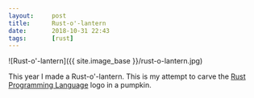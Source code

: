 ```yaml
---
layout:     post
title:      Rust-o'-lantern
date:       2018-10-31 22:43
tags:       [rust]
---
```


![Rust-o'-lantern]({{ site.image_base }}/rust-o-lantern.jpg)

This year I made a Rust-o'-lantern. This is my attempt to carve the
[Rust Programming Language](https://www.rust-lang.org/) logo in a
pumpkin.
